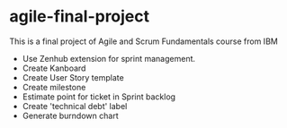 # agile-final-project

This is a final project of Agile and Scrum Fundamentals course from IBM

* Use Zenhub extension for sprint management.
* Create Kanboard
* Create User Story template
* Create milestone
* Estimate point for ticket in Sprint backlog
* Create 'technical debt' label
* Generate burndown chart
